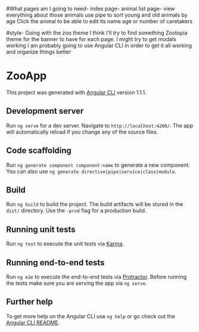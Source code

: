 #What pages am I going to need-
	index page- 
	animal list page- view everything about those animals 
	use pipe to sort young and old animals by age
	Click the animal to be able to edit its name age or number of caretakers
	

#style-
	Going with the zoo theme I think I'll try to find something Zootopia theme for the banner to have for each page.
  I might try to get modals working
  I am probably going to use Angular CLI in order to get it all working and organize things better


# ZooApp

This project was generated with [Angular CLI](https://github.com/angular/angular-cli) version 1.1.1.

## Development server

Run `ng serve` for a dev server. Navigate to `http://localhost:4200/`. The app will automatically reload if you change any of the source files.

## Code scaffolding

Run `ng generate component component-name` to generate a new component. You can also use `ng generate directive|pipe|service|class|module`.

## Build

Run `ng build` to build the project. The build artifacts will be stored in the `dist/` directory. Use the `-prod` flag for a production build.

## Running unit tests

Run `ng test` to execute the unit tests via [Karma](https://karma-runner.github.io).

## Running end-to-end tests

Run `ng e2e` to execute the end-to-end tests via [Protractor](http://www.protractortest.org/).
Before running the tests make sure you are serving the app via `ng serve`.

## Further help

To get more help on the Angular CLI use `ng help` or go check out the [Angular CLI README](https://github.com/angular/angular-cli/blob/master/README.md).
